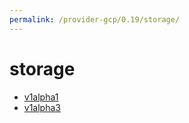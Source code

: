 ```yaml
---
permalink: /provider-gcp/0.19/storage/
---
```


# storage



* [v1alpha1](v1alpha1/index.md)
* [v1alpha3](v1alpha3/index.md)